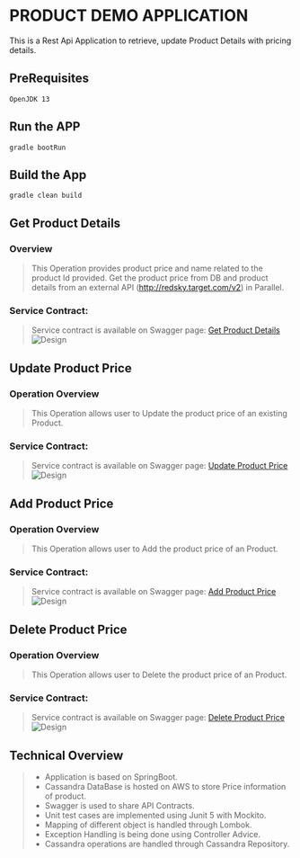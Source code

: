 # PRODUCT DEMO APPLICATION
This is a Rest Api Application to retrieve, update Product Details with pricing details.

## PreRequisites
    OpenJDK 13

## Run the APP
    gradle bootRun

## Build the App
    gradle clean build

## Get Product Details
### Overview
> This Operation provides product price and name related to the product Id provided.
> Get the product price from DB and product details from an external API (http://redsky.target.com/v2) in Parallel.
### Service Contract:
> Service contract is available on Swagger page:
>[Get Product Details](http://localhost:8080/swagger-ui.html#/product-controller/getProductUsingGET)
>![Design](https://github.com/kjangir/product-demo/tree/master/src/documents/GetProductDetails.png)

## Update Product Price
### Operation Overview
> This Operation allows user to Update the product price of an existing Product.
### Service Contract:
> Service contract is available on Swagger page:
>[Update Product Price](http://localhost:8080/swagger-ui.html#/product-controller/updateProductUsingPUT)
>![Design](https://github.com/kjangir/product-demo/tree/master/src/documents/UpdateProductEntity.png)


## Add Product Price
### Operation Overview
> This Operation allows user to Add the product price of an Product.
### Service Contract:
> Service contract is available on Swagger page:
>[Add Product Price](http://localhost:8080/swagger-ui.html#/product-controller/createProductUsingPOST)
>![Design](https://github.com/kjangir/product-demo/tree/master/src/documents/CreateProductEntity.png)


## Delete Product Price
### Operation Overview
> This Operation allows user to Delete the product price of an Product.
### Service Contract:
> Service contract is available on Swagger page:
>[Delete Product Price](http://localhost:8080/swagger-ui.html#/product-controller/deleteProductUsingDELETE)
>![Design](https://github.com/kjangir/product-demo/tree/master/src/documents/DeleteProductEntity.png)


## Technical Overview
>* Application is based on SpringBoot.
>* Cassandra DataBase is hosted on AWS to store Price information of product.
>* Swagger is used to share API Contracts.
>* Unit test cases are implemented using Junit 5 with Mockito.
>* Mapping of different object is handled through Lombok.
>* Exception Handling is being done using Controller Advice.
>* Cassandra operations are handled through Cassandra Repository. 

